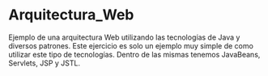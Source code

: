 # Arquitectura_Web
Ejemplo de una arquitectura Web utilizando las tecnologías de Java y diversos patrones.  Este ejercicio es solo un ejemplo muy simple de como utilizar este tipo de tecnologías.  Dentro de las mismas tenemos JavaBeans, Servlets, JSP y JSTL.
